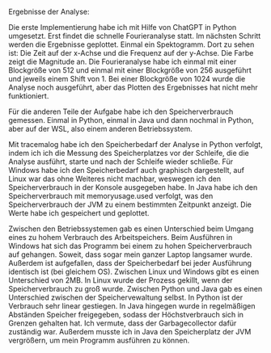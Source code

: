 Ergebnisse der Analyse:

Die erste Implementierung habe ich mit Hilfe von ChatGPT in Python umgesetzt. 
Erst findet die schnelle Fourieranalyse statt. Im nächsten Schritt werden die Ergebnisse geplottet. Einmal ein Spektogramm. Dort zu sehen ist: Die Zeit auf der x-Achse und die Frequenz auf der y-Achse. Die Farbe zeigt die Magnitude an.
Die Fourieranalyse habe ich einmal mit einer Blockgröße von 512 und einmal mit einer Blockgröße von 256 ausgeführt und jeweils einem Shift von 1.
Bei einer Blockgröße von 1024 wurde die Analyse noch ausgeführt, aber das Plotten des Ergebnisses hat nicht mehr funktioniert.

Für die anderen Teile der Aufgabe habe ich den Speicherverbrauch gemessen. Einmal in Python, einmal in Java und dann nochmal in Python, aber auf der WSL, also einem anderen Betriebssystem.

Mit tracemalog habe ich den Speicherbedarf der Analyse in Python verfolgt, indem ich ich die Messung des Speicherplatzes vor der Schleife, die die Analyse ausführt, starte und nach der Schleife wieder schließe.
Für Windows habe ich den Speicherbedarf auch graphisch dargestellt, auf Linux war das ohne Weiteres nicht machbar, weswegen ich den Speicherverbrauch in der Konsole ausgegeben habe.
In Java habe ich den Speicherverbrauch mit memoryusage.used verfolgt, was den Speicherverbrauch der JVM zu einem bestimmten Zeitpunkt anzeigt. Die Werte habe ich gespeichert und geplottet.


Zwischen den Betriebssystemen gab es einen Unterschied beim Umgang eines zu hohem Verbrauch des Arbeitspeichers. Beim Ausführen in Windows hat sich das Programm bei einem zu hohen Speicherverbrauch auf gehangen. Soweit, dass sogar mein ganzer Laptop langsamer wurde. Außerdem ist aufgefallen, dass der Speicherbedarf bei jeder Ausführung identisch ist (bei gleichem OS). Zwischen Linux und Windows gibt es einen Unterschied von 2MB.
In Linux wurde der Prozess gekillt, wenn der Speicherverbrauch zu groß wurde. 
Zwischen Python und Java gab es einen Unterschied zwischen der Speichervewaltung selbst. In Python ist der Verbrauch sehr linear gestiegen. 
In Java hingegen wurde in regelmäßigen Abständen Speicher freigegeben, sodass der Höchstverbrauch sich in Grenzen gehalten hat. Ich vermute, dass der Garbagecollector dafür zuständig war. Außerdem musste ich in Java den Speicherplatz der JVM vergrößern, um mein Programm ausführen zu können.
